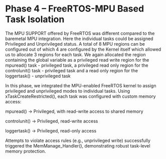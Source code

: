 # Phase 4 – FreeRTOS-MPU Based Task Isolation

The MPU SUPPORT offered by FreeRTOS was different compared to the baremetal MPU integration. 
Here the individual tasks could be assigned Privileged and Unprivileged status. 
A total of 8 MPU regions can be configured out of which 4 are configured by the Kernel itself which allowed us to allocate 3 regions for each task. 
We again allocated the region containing the global variable as a privileged read write region for the mpuread() task - privileged task, a privileged read only region for the controlunit() task - privileged task and a read only region for the loggertask() - unprivileged task


In this phase, we integrated the MPU-enabled FreeRTOS kernel to assign privileged and unprivileged modes to individual tasks. Using xTaskCreateRestricted(), each task was configured with custom memory access:

mpuread() → Privileged, with read-write access to shared memory

controlunit() → Privileged, read-write access

loggertask() → Privileged, read-only access

Attempts to violate access rules (e.g., unprivileged write) successfully triggered the MemManage_Handler(), demonstrating robust task-level memory protection.

